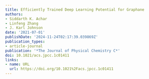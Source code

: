 ```yaml
---
title: Efficiently Trained Deep Learning Potential for Graphane
authors:
- Siddarth K. Achar
- Linfeng Zhang
- J. Karl Johnson
date: '2021-07-01'
publishDate: '2024-11-24T02:17:39.039869Z'
publication_types:
- article-journal
publication: '*The Journal of Physical Chemistry C*'
doi: 10.1021/acs.jpcc.1c01411
links:
- name: URL
  url: https://doi.org/10.1021%2Facs.jpcc.1c01411
---
```

